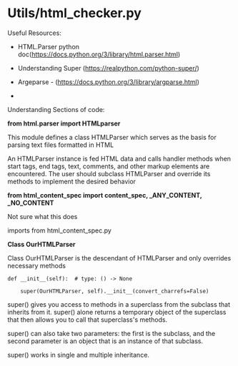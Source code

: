 # Utils/html_checker.py
Useful Resources: 

- HTML.Parser python doc(https://docs.python.org/3/library/html.parser.html)

- Understanding Super (https://realpython.com/python-super/)

- Argeparse - (https://docs.python.org/3/library/argparse.html)

-

Understanding Sections of code:


**from html.parser import HTMLparser**

This module defines a class HTMLParser which serves as the basis for parsing text files formatted in HTML

An HTMLParser instance is fed HTML data and calls handler methods when start tags, end tags, text, comments, and other markup elements are encountered. The user should subclass HTMLParser and override its methods to implement the desired behavior


**from html_content_spec import content_spec, _ANY_CONTENT, _NO_CONTENT**

Not sure what this does

imports from html_content_spec.py


**Class OurHTMLParser**    

Class OurHTMLParser is the descendant of HTMLParser and only overrides necessary methods

    def __init__(self):  # type: () -> None

        super(OurHTMLParser, self).__init__(convert_charrefs=False)


super() gives you access to methods in a superclass from the subclass that inherits from it. super() alone returns a temporary object of the superclass that then allows you to call that superclass's methods.

super() can also take two parameters: the first is the subclass, and the second parameter is an object that is an instance of that subclass.

super() works in single and multiple inheritance.






